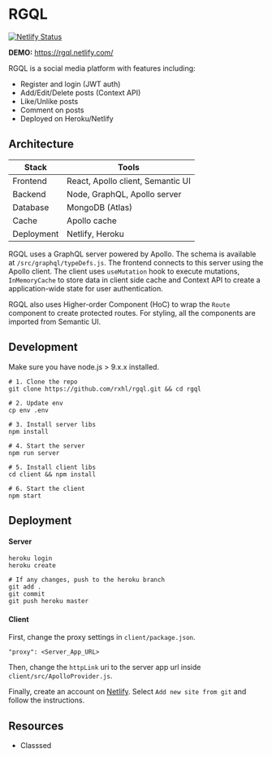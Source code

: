 # RGQL

[![Netlify Status](https://api.netlify.com/api/v1/badges/a175aa56-03ae-4352-853c-ef321e9b0ae1/deploy-status)](https://app.netlify.com/sites/rgql/deploys)

**DEMO:** https://rgql.netlify.com/

RGQL is a social media platform with features including:

- Register and login (JWT auth)
- Add/Edit/Delete posts (Context API)
- Like/Unlike posts
- Comment on posts
- Deployed on Heroku/Netlify

## Architecture

| Stack      | Tools                             |
| ---------- | --------------------------------- |
| Frontend   | React, Apollo client, Semantic UI |
| Backend    | Node, GraphQL, Apollo server      |
| Database   | MongoDB (Atlas)                   |
| Cache      | Apollo cache                      |
| Deployment | Netlify, Heroku                   |

RGQL uses a GraphQL server powered by Apollo. The schema is available at `/src/graphql/typeDefs.js`. The frontend connects to this server using the Apollo client. The client uses `useMutation` hook to execute mutations, `InMemoryCache` to store data in client side cache and Context API to create a application-wide state for user authentication.

RGQL also uses Higher-order Component (HoC) to wrap the `Route` component to create protected routes. For styling, all the components are imported from Semantic UI.

## Development

Make sure you have node.js > 9.x.x installed.

```
# 1. Clone the repo
git clone https://github.com/rxhl/rgql.git && cd rgql

# 2. Update env
cp env .env

# 3. Install server libs
npm install

# 4. Start the server
npm run server

# 5. Install client libs
cd client && npm install

# 6. Start the client
npm start
```

## Deployment

#### Server

```
heroku login
heroku create

# If any changes, push to the heroku branch
git add .
git commit
git push heroku master
```

#### Client

First, change the proxy settings in `client/package.json`.

```
"proxy": <Server_App_URL>
```

Then, change the `httpLink` uri to the server app url inside `client/src/ApolloProvider.js`.

Finally, create an account on [Netlify](https://www.netlify.com/). Select `Add new site from git` and follow the instructions.

## Resources

- Classsed

